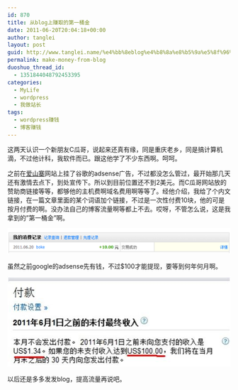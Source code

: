 ```yaml
---
id: 870
title: 从blog上赚取的第一桶金
date: 2011-06-20T20:04:18+00:00
author: tanglei
layout: post
guid: http://www.tanglei.name/%e4%bb%8eblog%e4%b8%8a%e8%b5%9a%e5%8f%96%e7%9a%84%e7%ac%ac%e4%b8%80%e6%a1%b6%e9%87%91/
permalink: make-money-from-blog
duoshuo_thread_id:
  - 1351844048792453395
categories:
  - MyLife
  - wordpress
  - 我做站长
tags:
  - wordpress赚钱
  - 博客赚钱
---
```

这两天认识一个新朋友C瓜哥，说起来还真有缘，同是重庆老乡，同是搞计算机滴，不过他计科，我软件而已。跟这他学了不少东西啊。呵呵。

之前在[爱山寨](http://www.i3zhai.com)网站上挂了谷歌的adsense广告，不过都没怎么管过，最开始那几天还有激情去点下，到处宣传下。所以到目前位置还不到2美元。而C瓜哥网站放的赞助商链接等等，都够他的主机费啊域名费用啊等等了。经他介绍，我给了个内文链接，在一篇文章里面的某个词语加个链接，不过是一次性付费10块，他的可是按月付费的啊。没办法自己的博客流量啊等都上不去。哎呀，不管怎么说，这是我拿到的&#8221;第一桶金&#8221;啊。

![](/wp-content/uploads/2011/06/062011_1203_blog1.png)

虽然之前google的adsense先有钱，不过$100才能提现，要等到何年何月啊。

![](/wp-content/uploads/2011/06/062011_1203_blog2.jpg)

以后还是多多发发blog，提高流量再说吧。
